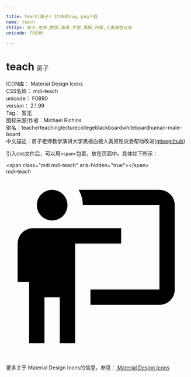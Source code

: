 ```yaml
---

title: teach(房子) ICON转svg、png下载
name: teach
zhTips: 房子,老师,教学,演讲,大学,黑板,白板,人类男性议会
unicode: F0890

---
```


# teach  <small style="font-size: 60%;font-weight: 100">房子</small>


<div class="detail-page">
<p>
<span>
ICON库：
<span class="badge-secondary badge">Material Design Icons</span> 
</span>
<br/>
<span>
CSS名称：
<span class="badge-secondary badge">mdi-teach</span> 
</span>
<br/>
<span>
unicode：
<span class="badge-secondary badge">F0890</span> 
</span>
<br/>
<span>
version：
<span class="badge-secondary badge">2.1.99</span> 
</span>
<br/>
<span>Tag：
<span class="badge-light badge">暂无</span>
</span>
<br/>
<span>图标来源/作者：<span class="badge-light badge">Michael Richins</span></span> 
<br/>
<span>别名：<span class="badge-light badge">teacher</span><span class="badge-light badge">teaching</span><span class="badge-light badge">lecture</span><span class="badge-light badge">college</span><span class="badge-light badge">blackboard</span><span class="badge-light badge">whiteboard</span><span class="badge-light badge">human-male-board</span></span><br/><span class="zh-detail">中文描述：<span class="badge-primary badge">房子</span><span class="badge-primary badge">老师</span><span class="badge-primary badge">教学</span><span class="badge-primary badge">演讲</span><span class="badge-primary badge">大学</span><span class="badge-primary badge">黑板</span><span class="badge-primary badge">白板</span><span class="badge-primary badge">人类男性议会</span><span class="help-link"><span>帮助改进</span>(<a href="https://gitee.com/liuwave/icon-helper/edit/master/json/material/teach.json" target="_blank" rel="noopener noreferrer">gitee</a><a href="https://github.com/liuwave/icon-helper/edit/master/json/material/teach.json" target="_blank" rel="noopener noreferrer">github</a></span>)</span><br/>
</p>
</div>
<div class="alert alert-dark">
  <i class="mdi mdi-teach mdi-48px"></i>
  <i class="mdi mdi-teach mdi-36px"></i>
  <i class="mdi mdi-teach mdi-24px"></i>
  <i class="mdi mdi-teach mdi-18px"></i>
</div>
<div>
  <p>引入css文件后，可以用<code>&lt;span&gt;</code>包裹，放在页面中。具体如下所示：    
  </p>
  <div class="alert alert-primary" style="font-size: 14px">
    &lt;span class="mdi mdi-teach" aria-hidden="true"&gt;&lt;/span&gt;
    <copy-btn content='<span class="mdi mdi-teach" aria-hidden="true"></span>'></copy-btn>
  </div>
  <div class="alert alert-secondary">
    <i class="mdi mdi-teach"
    style="font-size: 24px"
    aria-hidden="true"></i> mdi-teach
    <copy-btn content="mdi-teach" btn-title="复制图标名称"></copy-btn>
  </div>
</div>
<div id="svg" class="svg-wrap">
<svg xmlns="http://www.w3.org/2000/svg" viewBox="0 0 24 24"><path d="M20,17A2,2 0 0,0 22,15V4A2,2 0 0,0 20,2H9.46C9.81,2.61 10,3.3 10,4H20V15H11V17M15,7V9H9V22H7V16H5V22H3V14H1.5V9A2,2 0 0,1 3.5,7H15M8,4A2,2 0 0,1 6,6A2,2 0 0,1 4,4A2,2 0 0,1 6,2A2,2 0 0,1 8,4Z" /></svg>
</div>
<detail full-name='mdi-teach'></detail>
    
<div><p>更多关于 Material Design Icons的信息，参见：<a target="_blank" href="https://iconhelper.cn/material.html"> Material Design Icons</a>
</p></div>
